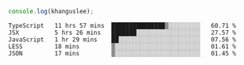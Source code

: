 ```js
console.log(khanguslee);
```

<!--START_SECTION:waka-->
```text
TypeScript   11 hrs 57 mins  ███████████████▒░░░░░░░░░   60.71 % 
JSX          5 hrs 26 mins   ███████░░░░░░░░░░░░░░░░░░   27.57 % 
JavaScript   1 hr 29 mins    ██░░░░░░░░░░░░░░░░░░░░░░░   07.56 % 
LESS         18 mins         ▒░░░░░░░░░░░░░░░░░░░░░░░░   01.61 % 
JSON         17 mins         ▒░░░░░░░░░░░░░░░░░░░░░░░░   01.45 % 
```
<!--END_SECTION:waka-->

<!--
**khanguslee/khanguslee** is a ✨ _special_ ✨ repository because its `README.md` (this file) appears on your GitHub profile.

Here are some ideas to get you started:

- 🔭 I’m currently working on ...
- 🌱 I’m currently learning ...
- 👯 I’m looking to collaborate on ...
- 🤔 I’m looking for help with ...
- 💬 Ask me about ...
- 📫 How to reach me: ...
- 😄 Pronouns: ...
- ⚡ Fun fact: ...
-->

